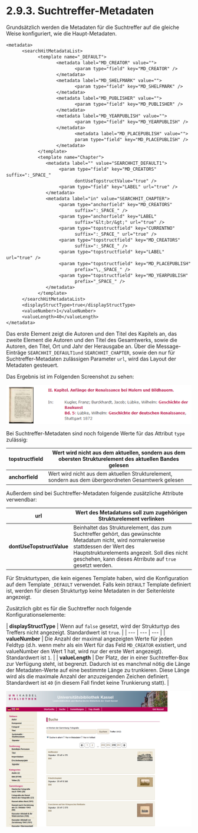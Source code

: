 # 2.9.3. Suchtreffer-Metadaten

Grundsätzlich werden die Metadaten für die Suchtreffer auf die gleiche Weise konfiguriert, wie die Haupt-Metadaten.   


```markup
<metadata>
      <searchHitMetadataList>
            <template name="_DEFAULT">
                   <metadata label="MD_CREATOR" value="">
                          <param type="field" key="MD_CREATOR" />
                   </metadata>
                   <metadata label="MD_SHELFMARK" value="">
                          <param type="field" key="MD_SHELFMARK" />
                   </metadata>
                   <metadata label="MD_PUBLISHER" value="">
                          <param type="field" key="MD_PUBLISHER" />
                   </metadata>
                   <metadata label="MD_YEARPUBLISH" value="">
                          <param type="field" key="MD_YEARPUBLISH" />
                   </metadata>
                          <metadata label="MD_PLACEPUBLISH" value="">
                          param type="field" key="MD_PLACEPUBLISH" />
                   </metadata>
            </template>
            <template name="Chapter">
               <metadata label="" value="SEARCHHIT_DEFAULT1">
                    <param type="field" key="MD_CREATORS" suffix=":_SPACE_" 
                          dontUseTopstructValue="true" />
                    <param type="field" key="LABEL" url="true" />
               </metadata>
               <metadata label="in" value="SEARCHHIT_CHAPTER">
                    <param type="anchorfield" key="MD_CREATORS" 
                          suffix=":_SPACE_" />
                    <param type="anchorfield" key="LABEL" 
                          suffix="&lt;br/&gt;" url="true" />
                    <param type="topstructfield" key="CURRENTNO" 
                          suffix=":_SPACE_" url="true" />
                    <param type="topstructfield" key="MD_CREATORS"
                          suffix=":_SPACE_" />
                    <param type="topstructfield" key="LABEL" url="true" />
                    <param type="topstructfield" key="MD_PLACEPUBLISH" 
                          prefix="\,_SPACE_" />
                    <param type="topstructfield" key="MD_YEARPUBLISH" 
                          prefix="_SPACE_" />
               </metadata>
            </template>
      </searchHitMetadataList>
      <displayStructType>true</displayStructType>
      <valueNumber>1</valueNumber>
      <valueLength>40</valueLength>
</metadata>
```

Das erste Element zeigt die Autoren und den Titel des Kapitels  an, das zweite Element die Autoren und den Titel des Gesamtwerks, sowie die Autoren, den Titel, Ort und Jahr der Herausgabe an. Über die Message-Einträge `SEARCHHIT_DEFAULT1und` `SEARCHHIT_CHAPTER`, sowie den nur für Suchtreffer-Metadaten zulässigen Parameter `url`, wird das Layout der Metadaten gesteuert.

Das Ergebnis ist im Folgenden Screenshot zu sehen:

![](../../.gitbook/assets/suchtreffer-meta.png)



Bei Suchtreffer-Metadaten sind noch folgende Werte für das Attribut `type` zulässig:

| **topstructfield** | Wert wird nicht aus dem aktuellen, sondern aus dem obersten Strukturelement des aktuellen Bandes gelesen |
| --- | --- |
| **anchorfield** | Wert wird nicht aus dem aktuellen Strukturelement, sondern aus dem übergeordneten Gesamtwerk gelesen |

Außerdem sind bei Suchtreffer-Metadaten folgende zusätzliche Attribute verwendbar:

| **url** | Wert des Metadatums soll zum zugehörigen Strukturelement verlinken |
| --- | --- |
| **dontUseTopstructValue** | Beinhaltet das Strukturelement, das zum Suchtreffer gehört, das gewünschte Metadatum nicht, wird normalerweise stattdessen der Wert des Hauptstrukturelements angezeit. Soll dies nicht geschehen, kann dieses Atrribute auf `true` gesetzt werden. |

Für Strukturtypen, die kein eigenes Template haben, wird die Konfiguration auf dem Template `_DEFAULT` verwendet. Falls kein `DEFAULT` Template definiert ist, werden für diesen Strukturtyp keine Metadaten in der Seitenleiste angezeigt. 

Zusätzlich gibt es für die Suchtreffer noch folgende Konfigurationselemente:

| **displayStructType** | Wenn auf `false` gesetzt, wird der Strukturtyp des Treffers nicht angezeigt. Standardwert ist `true`.  |
| --- | --- | --- |
| **valueNumber**  | Die Anzahl der maximal angezeigten Werte für jeden Feldtyp \(d.h. wenn mehr als ein Wert für das Feld `MD_CREATOR` existiert, und valueNumber den Wert 1 hat, wird nur der erste Wert angezeigt\). Standardwert ist `1`. |
| **valueLength** | Der Platz, der in einer Suchtreffer-Box zur Verfügung steht, ist begrenzt. Dadurch ist es manchmal nötig die Länge der Metadaten-Werte auf eine bestimmte Länge zu trunkieren. Diese Länge wird als die maximale Anzahl der anzuzeigenden Zeichen definiert. Standardwert ist `40` \(in diesem Fall findet keine Trunkierung statt\). |

![](../../.gitbook/assets/suchtreffer-meta-2.png)


